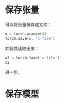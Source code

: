 # 保存张量
可以将张量保存成文件：
```python
x = torch.arange(4)
torch.save(x, 'x-file')
```

并将其读取出来：
```python
x2 = torch.load('x-file')
x2
```


进一步，


# 保存模型